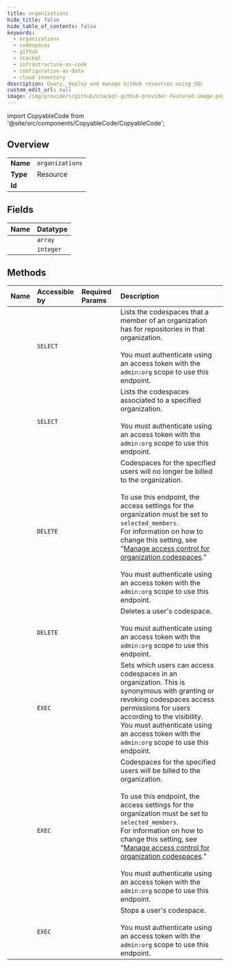 ```yaml
---
title: organizations
hide_title: false
hide_table_of_contents: false
keywords:
  - organizations
  - codespaces
  - github    
  - stackql
  - infrastructure-as-code
  - configuration-as-data
  - cloud inventory
description: Query, deploy and manage GitHub resources using SQL
custom_edit_url: null
image: /img/providers/github/stackql-github-provider-featured-image.png
---
```


import CopyableCode from '@site/src/components/CopyableCode/CopyableCode';




## Overview
<table><tbody>
<tr><td><b>Name</b></td><td><code>organizations</code></td></tr>
<tr><td><b>Type</b></td><td>Resource</td></tr>
<tr><td><b>Id</b></td><td><CopyableCode code="github.codespaces.organizations" /></td></tr>
</tbody></table>

## Fields
| Name | Datatype |
|:-----|:---------|
| <CopyableCode code="codespaces" /> | `array` |
| <CopyableCode code="total_count" /> | `integer` |
## Methods
| Name | Accessible by | Required Params | Description |
|:-----|:--------------|:----------------|:------------|
| <CopyableCode code="get_codespaces_for_user_in_org" /> | `SELECT` | <CopyableCode code="org, username" /> | Lists the codespaces that a member of an organization has for repositories in that organization.<br /><br />You must authenticate using an access token with the `admin:org` scope to use this endpoint. |
| <CopyableCode code="list_in_organization" /> | `SELECT` | <CopyableCode code="org" /> | Lists the codespaces associated to a specified organization.<br /><br />You must authenticate using an access token with the `admin:org` scope to use this endpoint. |
| <CopyableCode code="delete_codespaces_access_users" /> | `DELETE` | <CopyableCode code="org, data__selected_usernames" /> | Codespaces for the specified users will no longer be billed to the organization.<br /><br />To use this endpoint, the access settings for the organization must be set to `selected_members`.<br />For information on how to change this setting, see "[Manage access control for organization codespaces](https://docs.github.com/rest/codespaces/organizations#manage-access-control-for-organization-codespaces)."<br /><br />You must authenticate using an access token with the `admin:org` scope to use this endpoint. |
| <CopyableCode code="delete_from_organization" /> | `DELETE` | <CopyableCode code="codespace_name, org, username" /> | Deletes a user's codespace.<br /><br />You must authenticate using an access token with the `admin:org` scope to use this endpoint. |
| <CopyableCode code="set_codespaces_access" /> | `EXEC` | <CopyableCode code="org, data__visibility" /> | Sets which users can access codespaces in an organization. This is synonymous with granting or revoking codespaces access permissions for users according to the visibility.<br />You must authenticate using an access token with the `admin:org` scope to use this endpoint. |
| <CopyableCode code="set_codespaces_access_users" /> | `EXEC` | <CopyableCode code="org, data__selected_usernames" /> | Codespaces for the specified users will be billed to the organization.<br /><br />To use this endpoint, the access settings for the organization must be set to `selected_members`.<br />For information on how to change this setting, see "[Manage access control for organization codespaces](https://docs.github.com/rest/codespaces/organizations#manage-access-control-for-organization-codespaces)."<br /><br />You must authenticate using an access token with the `admin:org` scope to use this endpoint. |
| <CopyableCode code="stop_in_organization" /> | `EXEC` | <CopyableCode code="codespace_name, org, username" /> | Stops a user's codespace.<br /><br />You must authenticate using an access token with the `admin:org` scope to use this endpoint. |
